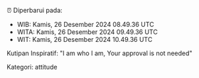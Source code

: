 ⏰ Diperbarui pada:
- WIB: Kamis, 26 Desember 2024 08.49.36 UTC
- WITA: Kamis, 26 Desember 2024 09.49.36 UTC
- WIT: Kamis, 26 Desember 2024 10.49.36 UTC

Kutipan Inspiratif:
"I am who I am, Your approval is not needed"


Kategori: attitude

